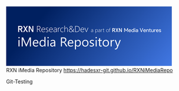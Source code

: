 ![](https://raw.githubusercontent.com/HadesXR-Git/RXNiMediaRepo/refs/heads/main/1RXNiMP_logo.png) <br>
RXN iMedia Repository
https://hadesxr-git.github.io/RXNiMediaRepo


Git-Testing
